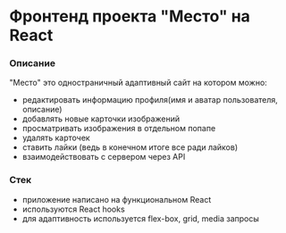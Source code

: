 # Фронтенд проекта "Место" на React

### Описание
"Место" это одностраничный адаптивный сайт на котором можно: 

* редактировать информацию профиля(имя и аватар пользователя, описание)
* добавлять новые карточки изображений
* просматривать изображения в отдельном попапе
* удалять карточек
* ставить лайки (ведь в конечном итоге все ради лайков)
* взаимодействовать с сервером через API

### Стек
- приложение написано на функциональном React
- используются React hooks
- для адаптивность используется flex-box, grid, media запросы